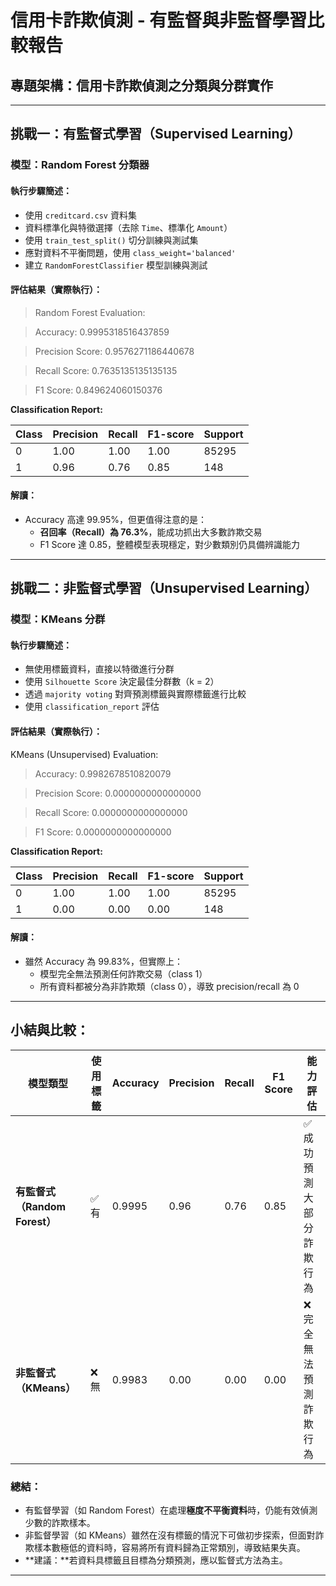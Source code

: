 # 信用卡詐欺偵測 - 有監督與非監督學習比較報告

## 專題架構：信用卡詐欺偵測之分類與分群實作  

---

## 挑戰一：有監督式學習（Supervised Learning）

### 模型：Random Forest 分類器

#### 執行步驟簡述：
- 使用 `creditcard.csv` 資料集
- 資料標準化與特徵選擇（去除 `Time`、標準化 `Amount`）
- 使用 `train_test_split()` 切分訓練與測試集
- 應對資料不平衡問題，使用 `class_weight='balanced'`
- 建立 `RandomForestClassifier` 模型訓練與測試

#### 評估結果（實際執行）：
>Random Forest Evaluation:

>Accuracy: 0.9995318516437859

>Precision Score: 0.9576271186440678

>Recall Score: 0.7635135135135135

>F1 Score: 0.849624060150376

**Classification Report:**

| Class | Precision | Recall | F1-score | Support |
|-------|-----------|--------|----------|---------|
| 0     | 1.00      | 1.00   | 1.00     | 85295   |
| 1     | 0.96      | 0.76   | 0.85     | 148     |

#### 解讀：
- Accuracy 高達 99.95%，但更值得注意的是：
  - **召回率（Recall）為 76.3%**，能成功抓出大多數詐欺交易
  - F1 Score 達 0.85，整體模型表現穩定，對少數類別仍具備辨識能力

---

## 挑戰二：非監督式學習（Unsupervised Learning）

### 模型：KMeans 分群

#### 執行步驟簡述：
- 無使用標籤資料，直接以特徵進行分群
- 使用 `Silhouette Score` 決定最佳分群數（k = 2）
- 透過 `majority voting` 對齊預測標籤與實際標籤進行比較
- 使用 `classification_report` 評估

#### 評估結果（實際執行）：
KMeans (Unsupervised) Evaluation:

>Accuracy: 0.9982678510820079

>Precision Score: 0.0000000000000000

>Recall Score: 0.0000000000000000

>F1 Score: 0.0000000000000000

**Classification Report:**

| Class | Precision | Recall | F1-score | Support |
|-------|-----------|--------|----------|---------|
| 0     | 1.00      | 1.00   | 1.00     | 85295   |
| 1     | 0.00      | 0.00   | 0.00     | 148     |

#### 解讀：
- 雖然 Accuracy 為 99.83%，但實際上：
  - 模型完全無法預測任何詐欺交易（class 1）
  - 所有資料都被分為非詐欺類（class 0），導致 precision/recall 為 0

---

## 小結與比較：

| 模型類型             | 使用標籤 | Accuracy | Precision | Recall | F1 Score | 能力評估                    |
|----------------------|-----------|----------|-----------|--------|----------|-----------------------------|
| **有監督式（Random Forest）** | ✅ 有     | 0.9995   | 0.96      | 0.76   | 0.85     | ✅ 成功預測大部分詐欺行為     |
| **非監督式（KMeans）**         | ❌ 無     | 0.9983   | 0.00      | 0.00   | 0.00     | ❌ 完全無法預測詐欺行為       |

### 總結：
- 有監督學習（如 Random Forest）在處理**極度不平衡資料**時，仍能有效偵測少數的詐欺樣本。
- 非監督學習（如 KMeans）雖然在沒有標籤的情況下可做初步探索，但面對詐欺樣本數極低的資料時，容易將所有資料歸為正常類別，導致結果失真。
- **建議：**若資料具標籤且目標為分類預測，應以監督式方法為主。

---

